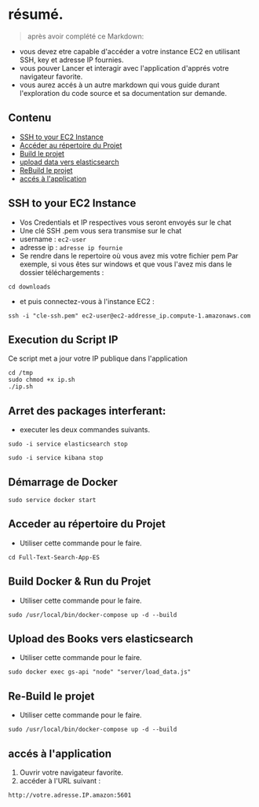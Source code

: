 
# résumé.
>après avoir complété ce Markdown:
- vous devez etre capable d'accéder a votre instance EC2 en utilisant SSH, key et adresse IP fournies.
- vous pouver Lancer et interagir avec l'application d'apprés votre navigateur favorite.
- vous aurez accés à un autre markdown qui vous guide durant l'exploration du code source et sa documentation sur demande. 


## Contenu
* [SSH to your EC2 Instance](#ssh-to-your-ec2-instance)
* [Accéder au répertoire du Projet](#accéder-au-répertoire-du-projet)
* [Build le projet](#build-le-projet)
* [upload data vers elasticsearch](#upload-data-vers-elasticsearch)
* [ReBuild le projet](#rebuild-le-projet)
* [accés à l'application](#accés-à-l'application)



## SSH to your EC2 Instance
- Vos Credentials et IP respectives vous seront envoyés sur le chat
- Une clé SSH .pem vous sera transmise sur le chat
- username : `ec2-user`
- adresse ip : `adresse ip fournie`
- Se rendre dans le repertoire où vous  avez mis votre fichier pem
  Par exemple, si vous êtes sur windows et que vous l'avez mis dans le dossier téléchargements :

```
cd downloads
```
- et puis connectez-vous à l'instance EC2 :
 ```
ssh -i "cle-ssh.pem" ec2-user@ec2-addresse_ip.compute-1.amazonaws.com
```

## Execution du Script IP

Ce script met a jour votre IP publique dans l'application 

```console
cd /tmp
sudo chmod +x ip.sh
./ip.sh
```


## Arret des packages interferant:

- executer les deux commandes suivants.


```
sudo -i service elasticsearch stop
```

```
sudo -i service kibana stop
```

## Démarrage de Docker

```console
sudo service docker start
```

## Acceder au répertoire du Projet 

- Utiliser cette commande pour le faire.

```
cd Full-Text-Search-App-ES
```



## Build Docker & Run du Projet

- Utiliser cette commande pour le faire.

```
sudo /usr/local/bin/docker-compose up -d --build
```

## Upload des Books vers elasticsearch 
- Utiliser cette commande pour le faire.

```
sudo docker exec gs-api "node" "server/load_data.js"
```

## Re-Build le projet 

- Utiliser cette commande pour le faire.

```
sudo /usr/local/bin/docker-compose up -d --build
```

## accés à l'application 

1. Ouvrir votre navigateur favorite.
2. accéder à l'URL suivant :

```
http://votre.adresse.IP.amazon:5601
```
